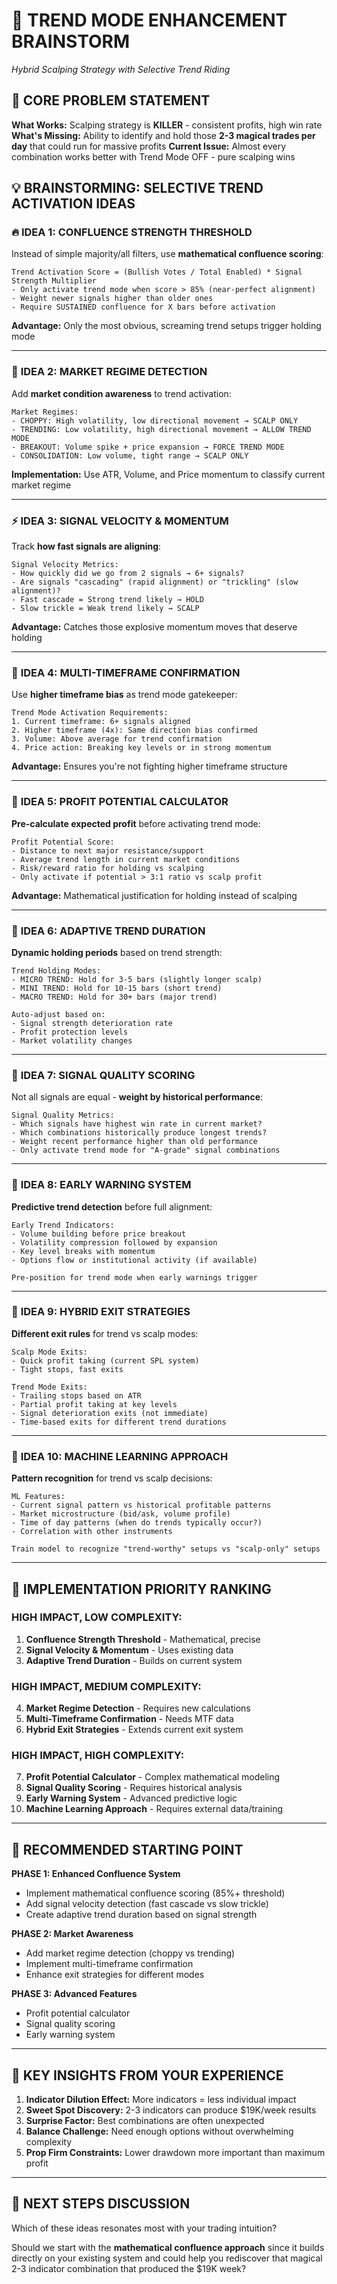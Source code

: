 # 🚀 TREND MODE ENHANCEMENT BRAINSTORM
*Hybrid Scalping Strategy with Selective Trend Riding*

## 🎯 CORE PROBLEM STATEMENT

**What Works:** Scalping strategy is **KILLER** - consistent profits, high win rate
**What's Missing:** Ability to identify and hold those **2-3 magical trades per day** that could run for massive profits
**Current Issue:** Almost every combination works better with Trend Mode OFF - pure scalping wins

## 💡 BRAINSTORMING: SELECTIVE TREND ACTIVATION IDEAS

### 🔥 **IDEA 1: CONFLUENCE STRENGTH THRESHOLD**
Instead of simple majority/all filters, use **mathematical confluence scoring**:

```
Trend Activation Score = (Bullish Votes / Total Enabled) * Signal Strength Multiplier
- Only activate trend mode when score > 85% (near-perfect alignment)
- Weight newer signals higher than older ones
- Require SUSTAINED confluence for X bars before activation
```

**Advantage:** Only the most obvious, screaming trend setups trigger holding mode

---

### 🧠 **IDEA 2: MARKET REGIME DETECTION**
Add **market condition awareness** to trend activation:

```
Market Regimes:
- CHOPPY: High volatility, low directional movement → SCALP ONLY
- TRENDING: Low volatility, high directional movement → ALLOW TREND MODE
- BREAKOUT: Volume spike + price expansion → FORCE TREND MODE
- CONSOLIDATION: Low volume, tight range → SCALP ONLY
```

**Implementation:** Use ATR, Volume, and Price momentum to classify current market regime

---

### ⚡ **IDEA 3: SIGNAL VELOCITY & MOMENTUM**
Track **how fast signals are aligning**:

```
Signal Velocity Metrics:
- How quickly did we go from 2 signals → 6+ signals?
- Are signals "cascading" (rapid alignment) or "trickling" (slow alignment)?
- Fast cascade = Strong trend likely → HOLD
- Slow trickle = Weak trend likely → SCALP
```

**Advantage:** Catches those explosive momentum moves that deserve holding

---

### 🎪 **IDEA 4: MULTI-TIMEFRAME CONFIRMATION**
Use **higher timeframe bias** as trend mode gatekeeper:

```
Trend Mode Activation Requirements:
1. Current timeframe: 6+ signals aligned
2. Higher timeframe (4x): Same direction bias confirmed
3. Volume: Above average for trend confirmation
4. Price action: Breaking key levels or in strong momentum
```

**Advantage:** Ensures you're not fighting higher timeframe structure

---

### 🎯 **IDEA 5: PROFIT POTENTIAL CALCULATOR**
**Pre-calculate expected profit** before activating trend mode:

```
Profit Potential Score:
- Distance to next major resistance/support
- Average trend length in current market conditions  
- Risk/reward ratio for holding vs scalping
- Only activate if potential > 3:1 ratio vs scalp profit
```

**Advantage:** Mathematical justification for holding instead of scalping

---

### 🔄 **IDEA 6: ADAPTIVE TREND DURATION**
**Dynamic holding periods** based on trend strength:

```
Trend Holding Modes:
- MICRO TREND: Hold for 3-5 bars (slightly longer scalp)
- MINI TREND: Hold for 10-15 bars (short trend)
- MACRO TREND: Hold for 30+ bars (major trend)

Auto-adjust based on:
- Signal strength deterioration rate
- Profit protection levels
- Market volatility changes
```

---

### 🎨 **IDEA 7: SIGNAL QUALITY SCORING**
Not all signals are equal - **weight by historical performance**:

```
Signal Quality Metrics:
- Which signals have highest win rate in current market?
- Which combinations historically produce longest trends?
- Weight recent performance higher than old performance
- Only activate trend mode for "A-grade" signal combinations
```

---

### 🚨 **IDEA 8: EARLY WARNING SYSTEM**
**Predictive trend detection** before full alignment:

```
Early Trend Indicators:
- Volume building before price breakout
- Volatility compression followed by expansion
- Key level breaks with momentum
- Options flow or institutional activity (if available)

Pre-position for trend mode when early warnings trigger
```

---

### 🎪 **IDEA 9: HYBRID EXIT STRATEGIES**
**Different exit rules** for trend vs scalp modes:

```
Scalp Mode Exits:
- Quick profit taking (current SPL system)
- Tight stops, fast exits

Trend Mode Exits:
- Trailing stops based on ATR
- Partial profit taking at key levels
- Signal deterioration exits (not immediate)
- Time-based exits for different trend durations
```

---

### 🔬 **IDEA 10: MACHINE LEARNING APPROACH**
**Pattern recognition** for trend vs scalp decisions:

```
ML Features:
- Current signal pattern vs historical profitable patterns
- Market microstructure (bid/ask, volume profile)
- Time of day patterns (when do trends typically occur?)
- Correlation with other instruments

Train model to recognize "trend-worthy" setups vs "scalp-only" setups
```

---

## 🎯 **IMPLEMENTATION PRIORITY RANKING**

### **HIGH IMPACT, LOW COMPLEXITY:**
1. **Confluence Strength Threshold** - Mathematical, precise
2. **Signal Velocity & Momentum** - Uses existing data
3. **Adaptive Trend Duration** - Builds on current system

### **HIGH IMPACT, MEDIUM COMPLEXITY:**
4. **Market Regime Detection** - Requires new calculations
5. **Multi-Timeframe Confirmation** - Needs MTF data
6. **Hybrid Exit Strategies** - Extends current exit system

### **HIGH IMPACT, HIGH COMPLEXITY:**
7. **Profit Potential Calculator** - Complex mathematical modeling
8. **Signal Quality Scoring** - Requires historical analysis
9. **Early Warning System** - Advanced predictive logic
10. **Machine Learning Approach** - Requires external data/training

---

## 🚀 **RECOMMENDED STARTING POINT**

**PHASE 1: Enhanced Confluence System**
- Implement mathematical confluence scoring (85%+ threshold)
- Add signal velocity detection (fast cascade vs slow trickle)
- Create adaptive trend duration based on signal strength

**PHASE 2: Market Awareness**
- Add market regime detection (choppy vs trending)
- Implement multi-timeframe confirmation
- Enhance exit strategies for different modes

**PHASE 3: Advanced Features**
- Profit potential calculator
- Signal quality scoring
- Early warning system

---

## 💭 **KEY INSIGHTS FROM YOUR EXPERIENCE**

1. **Indicator Dilution Effect:** More indicators = less individual impact
2. **Sweet Spot Discovery:** 2-3 indicators can produce $19K/week results
3. **Surprise Factor:** Best combinations are often unexpected
4. **Balance Challenge:** Need enough options without overwhelming complexity
5. **Prop Firm Constraints:** Lower drawdown more important than maximum profit

---

## 🎯 **NEXT STEPS DISCUSSION**

Which of these ideas resonates most with your trading intuition? 

Should we start with the **mathematical confluence approach** since it builds directly on your existing system and could help you rediscover that magical 2-3 indicator combination that produced the $19K week?
